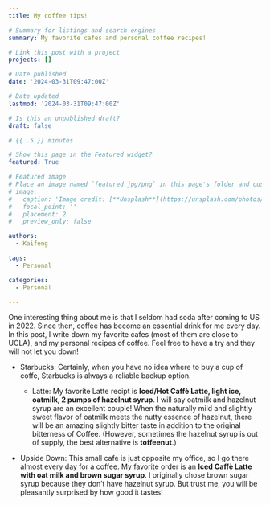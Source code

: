 ```yaml
---
title: My coffee tips!

# Summary for listings and search engines
summary: My favorite cafes and personal coffee recipes!

# Link this post with a project
projects: []

# Date published
date: '2024-03-31T09:47:00Z'

# Date updated
lastmod: '2024-03-31T09:47:00Z'

# Is this an unpublished draft?
draft: false

# {{ .5 }} minutes

# Show this page in the Featured widget?
featured: True

# Featured image
# Place an image named `featured.jpg/png` in this page's folder and customize its options here.
# image:
#   caption: 'Image credit: [**Unsplash**](https://unsplash.com/photos/CpkOjOcXdUY)'
#   focal_point: ''
#   placement: 2
#   preview_only: false

authors:
  - Kaifeng

tags:
  - Personal

categories:
  - Personal

---
```


One interesting thing about me is that I seldom had soda after coming to US in 2022. Since then, coffee has become an essential drink for me every day. In this post, I write down my favorite cafes (most of them are close to UCLA), and my 
personal recipes of coffee. Feel free to have a try and they will not let you down!

- Starbucks: Certainly, when you have no idea where to buy a cup of coffe, Starbucks is always a reliable backup option. 
  + Latte: My favorite Latte recipt is **Iced/Hot Caffè Latte, light ice, oatmilk, 2 pumps of hazelnut syrup**. I will say oatmilk and hazelnut syrup are an excellent couple! When the naturally mild and slightly sweet flavor of oatmilk meets the nutty essence of hazelnut, there will be an amazing slightly bitter taste in addition to the original bitterness of Coffee. (However, sometimes the hazelnut syrup is out of supply, the best alternative is **toffeenut**.)

- Upside Down: This small cafe is just opposite my office, so I go there almost every day for a coffee. My favorite order is an **Iced Caffè Latte with oat milk and brown sugar syrup**.  I originally chose brown sugar syrup because they don’t have hazelnut syrup. But trust me, you will be pleasantly surprised by how good it tastes!